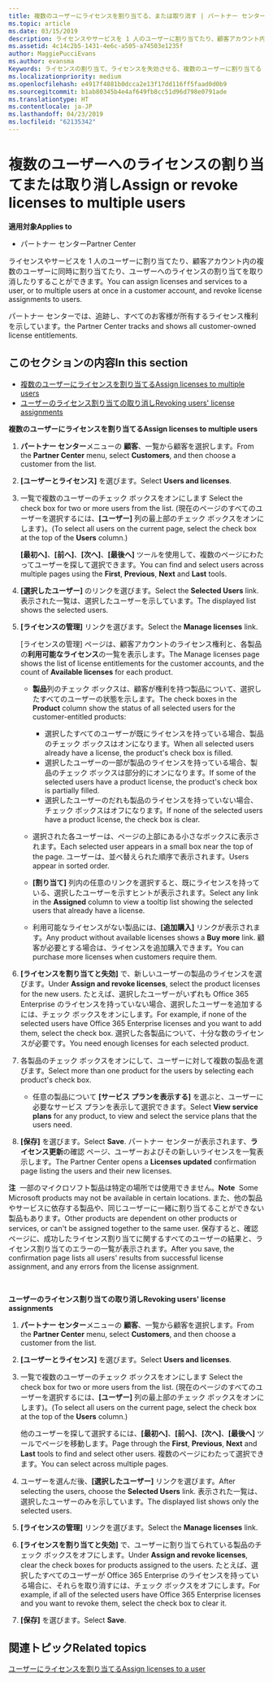 ```yaml
---
title: 複数のユーザーにライセンスを割り当てる、または取り消す | パートナー センター
ms.topic: article
ms.date: 03/15/2019
description: ライセンスやサービスを 1 人のユーザーに割り当てたり、顧客アカウント内の複数のユーザーに同時に割り当てたり、ユーザーへのライセンスの割り当てを取り消したりすることができます。
ms.assetid: 4c14c2b5-1431-4e6c-a505-a74503e1235f
author: MaggiePucciEvans
ms.author: evansma
Keywords: ライセンスの割り当て、ライセンスを失効させる、複数のユーザーに割り当てる
ms.localizationpriority: medium
ms.openlocfilehash: e4917f4881b0dcca2e13f17dd116ff5faad0d0b9
ms.sourcegitcommit: b1ab80345b4e4af649fb8cc51d96d798e0791ade
ms.translationtype: HT
ms.contentlocale: ja-JP
ms.lasthandoff: 04/23/2019
ms.locfileid: "62135342"
---
```

# <a name="assign-or-revoke-licenses-to-multiple-users"></a><span data-ttu-id="0866d-104">複数のユーザーへのライセンスの割り当てまたは取り消し</span><span class="sxs-lookup"><span data-stu-id="0866d-104">Assign or revoke licenses to multiple users</span></span>

<span data-ttu-id="0866d-105">**適用対象**</span><span class="sxs-lookup"><span data-stu-id="0866d-105">**Applies to**</span></span>

-  <span data-ttu-id="0866d-106">パートナー センター</span><span class="sxs-lookup"><span data-stu-id="0866d-106">Partner Center</span></span>

<span data-ttu-id="0866d-107">ライセンスやサービスを 1 人のユーザーに割り当てたり、顧客アカウント内の複数のユーザーに同時に割り当てたり、ユーザーへのライセンスの割り当てを取り消したりすることができます。</span><span class="sxs-lookup"><span data-stu-id="0866d-107">You can assign licenses and services to a user, or to multiple users at once in a customer account, and revoke license assignments to users.</span></span>

<span data-ttu-id="0866d-108">パートナー センターでは、追跡し、すべてのお客様が所有するライセンス権利を示しています。</span><span class="sxs-lookup"><span data-stu-id="0866d-108">the Partner Center tracks and shows all customer-owned license entitlements.</span></span>

## <a name="in-this-section"></a><span data-ttu-id="0866d-109">このセクションの内容</span><span class="sxs-lookup"><span data-stu-id="0866d-109">In this section</span></span>


-   [<span data-ttu-id="0866d-110">複数のユーザーにライセンスを割り当てる</span><span class="sxs-lookup"><span data-stu-id="0866d-110">Assign licenses to multiple users</span></span>](#assign-licenses-to-groups)
-   [<span data-ttu-id="0866d-111">ユーザーのライセンス割り当ての取り消し</span><span class="sxs-lookup"><span data-stu-id="0866d-111">Revoking users' license assignments</span></span>](#revoking-licenses)

<a href="" id="assign-licenses-to-groups"></a>
<span data-ttu-id="0866d-112">**複数のユーザーにライセンスを割り当てる**</span><span class="sxs-lookup"><span data-stu-id="0866d-112">**Assign licenses to multiple users**</span></span>

1.  <span data-ttu-id="0866d-113">**パートナー センター**メニューの **顧客**、一覧から顧客を選択します。</span><span class="sxs-lookup"><span data-stu-id="0866d-113">From the **Partner Center** menu, select **Customers**, and then choose a customer from the list.</span></span>
2.  <span data-ttu-id="0866d-114">**[ユーザーとライセンス]** を選びます。</span><span class="sxs-lookup"><span data-stu-id="0866d-114">Select **Users and licenses**.</span></span>
3.  <span data-ttu-id="0866d-115">一覧で複数のユーザーのチェック ボックスをオンにします </span><span class="sxs-lookup"><span data-stu-id="0866d-115">Select the check box for two or more users from the list.</span></span> <span data-ttu-id="0866d-116">(現在のページのすべてのユーザーを選択するには、**[ユーザー]** 列の最上部のチェック ボックスをオンにします)。</span><span class="sxs-lookup"><span data-stu-id="0866d-116">(To select all users on the current page, select the check box at the top of the **Users** column.)</span></span>

    <span data-ttu-id="0866d-117">**[最初へ]**、**[前へ]**、**[次へ]**、**[最後へ]** ツールを使用して、複数のページにわたってユーザーを探して選択できます。</span><span class="sxs-lookup"><span data-stu-id="0866d-117">You can find and select users across multiple pages using the **First**, **Previous**, **Next** and **Last** tools.</span></span>

4.  <span data-ttu-id="0866d-118">**[選択したユーザー]** のリンクを選びます。</span><span class="sxs-lookup"><span data-stu-id="0866d-118">Select the **Selected Users** link.</span></span> <span data-ttu-id="0866d-119">表示された一覧は、選択したユーザーを示しています。</span><span class="sxs-lookup"><span data-stu-id="0866d-119">The displayed list shows the selected users.</span></span>
5.  <span data-ttu-id="0866d-120">**[ライセンスの管理]** リンクを選びます。</span><span class="sxs-lookup"><span data-stu-id="0866d-120">Select the **Manage licenses** link.</span></span>

    <span data-ttu-id="0866d-121">[ライセンスの管理] ページは、顧客アカウントのライセンス権利と、各製品の**利用可能なライセンス**の一覧を表示します。</span><span class="sxs-lookup"><span data-stu-id="0866d-121">The Manage licenses page shows the list of license entitlements for the customer accounts, and the count of **Available licenses** for each product.</span></span>

    -   <span data-ttu-id="0866d-122">**製品**列のチェック ボックスは、顧客が権利を持つ製品について、選択したすべてのユーザーの状態を示します。</span><span class="sxs-lookup"><span data-stu-id="0866d-122">The check boxes in the **Product** column show the status of all selected users for the customer-entitled products:</span></span>

        -   <span data-ttu-id="0866d-123">選択したすべてのユーザーが既にライセンスを持っている場合、製品のチェック ボックスはオンになります。</span><span class="sxs-lookup"><span data-stu-id="0866d-123">When all selected users already have a license, the product's check box is filled.</span></span>
        -   <span data-ttu-id="0866d-124">選択したユーザーの一部が製品のライセンスを持っている場合、製品のチェック ボックスは部分的にオンになります。</span><span class="sxs-lookup"><span data-stu-id="0866d-124">If some of the selected users have a product license, the product's check box is partially filled.</span></span>
        -   <span data-ttu-id="0866d-125">選択したユーザーのだれも製品のライセンスを持っていない場合、チェック ボックスはオフになります。</span><span class="sxs-lookup"><span data-stu-id="0866d-125">If none of the selected users have a product license, the check box is clear.</span></span>
    -   <span data-ttu-id="0866d-126">選択された各ユーザーは、ページの上部にある小さなボックスに表示されます。</span><span class="sxs-lookup"><span data-stu-id="0866d-126">Each selected user appears in a small box near the top of the page.</span></span> <span data-ttu-id="0866d-127">ユーザーは、並べ替えられた順序で表示されます。</span><span class="sxs-lookup"><span data-stu-id="0866d-127">Users appear in sorted order.</span></span>

    -   <span data-ttu-id="0866d-128">**[割り当て]** 列内の任意のリンクを選択すると、既にライセンスを持っている、選択したユーザーを示すヒントが表示されます。</span><span class="sxs-lookup"><span data-stu-id="0866d-128">Select any link in the **Assigned** column to view a tooltip list showing the selected users that already have a license.</span></span>

    -   <span data-ttu-id="0866d-129">利用可能なライセンスがない製品には、**[追加購入]** リンクが表示されます。</span><span class="sxs-lookup"><span data-stu-id="0866d-129">Any product without available licenses shows a **Buy more** link.</span></span> <span data-ttu-id="0866d-130">顧客が必要とする場合は、ライセンスを追加購入できます。</span><span class="sxs-lookup"><span data-stu-id="0866d-130">You can purchase more licenses when customers require them.</span></span>

6.  <span data-ttu-id="0866d-131">**[ライセンスを割り当てと失効]** で、新しいユーザーの製品のライセンスを選びます。</span><span class="sxs-lookup"><span data-stu-id="0866d-131">Under **Assign and revoke licenses**, select the product licenses for the new users.</span></span> <span data-ttu-id="0866d-132">たとえば、選択したユーザーがいずれも Office 365 Enterprise のライセンスを持っていない場合、選択したユーザーを追加するには、チェック ボックスをオンにします。</span><span class="sxs-lookup"><span data-stu-id="0866d-132">For example, if none of the selected users have Office 365 Enterprise licenses and you want to add them, select the check box.</span></span> <span data-ttu-id="0866d-133">選択した各製品について、十分な数のライセンスが必要です。</span><span class="sxs-lookup"><span data-stu-id="0866d-133">You need enough licenses for each selected product.</span></span>
7.  <span data-ttu-id="0866d-134">各製品のチェック ボックスをオンにして、ユーザーに対して複数の製品を選びます。</span><span class="sxs-lookup"><span data-stu-id="0866d-134">Select more than one product for the users by selecting each product's check box.</span></span>
    -   <span data-ttu-id="0866d-135">任意の製品について **[サービス プランを表示する]** を選ぶと、ユーザーに必要なサービス プランを表示して選択できます。</span><span class="sxs-lookup"><span data-stu-id="0866d-135">Select **View service plans** for any product, to view and select the service plans that the users need.</span></span>

8.  <span data-ttu-id="0866d-136">**[保存]** を選びます。</span><span class="sxs-lookup"><span data-stu-id="0866d-136">Select **Save**.</span></span> <span data-ttu-id="0866d-137">パートナー センターが表示されます、**ライセンス更新**の確認 ページ、ユーザーおよびその新しいライセンスを一覧表示します。</span><span class="sxs-lookup"><span data-stu-id="0866d-137">The Partner Center opens a **Licenses updated** confirmation page listing the users and their new licenses.</span></span>

<span data-ttu-id="0866d-138">**注**  一部のマイクロソフト製品は特定の場所では使用できません。</span><span class="sxs-lookup"><span data-stu-id="0866d-138">**Note**  Some Microsoft products may not be available in certain locations.</span></span> <span data-ttu-id="0866d-139">また、他の製品やサービスに依存する製品や、同じユーザーに一緒に割り当てることができない製品もあります。</span><span class="sxs-lookup"><span data-stu-id="0866d-139">Other products are dependent on other products or services, or can't be assigned together to the same user.</span></span> <span data-ttu-id="0866d-140">保存すると、確認ページに、成功したライセンス割り当てに関するすべてのユーザーの結果と、ライセンス割り当てのエラーの一覧が表示されます。</span><span class="sxs-lookup"><span data-stu-id="0866d-140">After you save, the confirmation page lists all users' results from successful license assignment, and any errors from the license assignment.</span></span>

 

<a href="" id="revoking-licenses"></a>
<span data-ttu-id="0866d-141">**ユーザーのライセンス割り当ての取り消し**</span><span class="sxs-lookup"><span data-stu-id="0866d-141">**Revoking users' license assignments**</span></span>

1.  <span data-ttu-id="0866d-142">**パートナー センター**メニューの **顧客**、一覧から顧客を選択します。</span><span class="sxs-lookup"><span data-stu-id="0866d-142">From the **Partner Center** menu, select **Customers**, and then choose a customer from the list.</span></span>
2.  <span data-ttu-id="0866d-143">**[ユーザーとライセンス]** を選びます。</span><span class="sxs-lookup"><span data-stu-id="0866d-143">Select **Users and licenses**.</span></span>
3.  <span data-ttu-id="0866d-144">一覧で複数のユーザーのチェック ボックスをオンにします </span><span class="sxs-lookup"><span data-stu-id="0866d-144">Select the check box for two or more users from the list.</span></span> <span data-ttu-id="0866d-145">(現在のページのすべてのユーザーを選択するには、**[ユーザー]** 列の最上部のチェック ボックスをオンにします)。</span><span class="sxs-lookup"><span data-stu-id="0866d-145">(To select all users on the current page, select the check box at the top of the **Users** column.)</span></span>

    <span data-ttu-id="0866d-146">他のユーザーを探して選択するには、**[最初へ]**、**[前へ]**、**[次へ]**、**[最後へ]** ツールでページを移動します。</span><span class="sxs-lookup"><span data-stu-id="0866d-146">Page through the **First**, **Previous**, **Next** and **Last** tools to find and select other users.</span></span> <span data-ttu-id="0866d-147">複数のページにわたって選択できます。</span><span class="sxs-lookup"><span data-stu-id="0866d-147">You can select across multiple pages.</span></span>

4.  <span data-ttu-id="0866d-148">ユーザーを選んだ後、**[選択したユーザー]** リンクを選びます。</span><span class="sxs-lookup"><span data-stu-id="0866d-148">After selecting the users, choose the **Selected Users** link.</span></span> <span data-ttu-id="0866d-149">表示された一覧は、選択したユーザーのみを示しています。</span><span class="sxs-lookup"><span data-stu-id="0866d-149">The displayed list shows only the selected users.</span></span>
5.  <span data-ttu-id="0866d-150">**[ライセンスの管理]** リンクを選びます。</span><span class="sxs-lookup"><span data-stu-id="0866d-150">Select the **Manage licenses** link.</span></span>
6.  <span data-ttu-id="0866d-151">**[ライセンスを割り当てと失効]** で、ユーザーに割り当てられている製品のチェック ボックスをオフにします。</span><span class="sxs-lookup"><span data-stu-id="0866d-151">Under **Assign and revoke licenses**, clear the check boxes for products assigned to the users.</span></span> <span data-ttu-id="0866d-152">たとえば、選択したすべてのユーザーが Office 365 Enterprise のライセンスを持っている場合に、それらを取り消すには、チェック ボックスをオフにします。</span><span class="sxs-lookup"><span data-stu-id="0866d-152">For example, if all of the selected users have Office 365 Enterprise licenses and you want to revoke them, select the check box to clear it.</span></span>
7.  <span data-ttu-id="0866d-153">**[保存]** を選びます。</span><span class="sxs-lookup"><span data-stu-id="0866d-153">Select **Save**.</span></span>

## <a name="related-topics"></a><span data-ttu-id="0866d-154">関連トピック</span><span class="sxs-lookup"><span data-stu-id="0866d-154">Related topics</span></span>


[<span data-ttu-id="0866d-155">ユーザーにライセンスを割り当てる</span><span class="sxs-lookup"><span data-stu-id="0866d-155">Assign licenses to a user</span></span>](assign-licenses-to-users.md)

 

 



